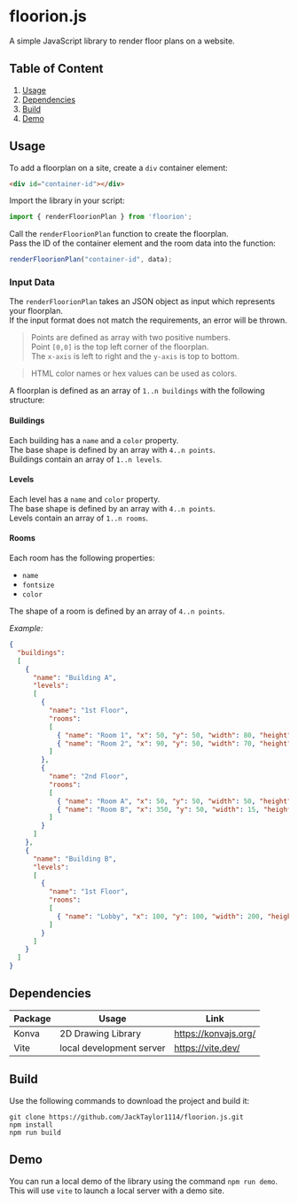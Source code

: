 # floorion.js

A simple JavaScript library to render floor plans on a website.

## Table of Content
1. [Usage](#usage)  
2. [Dependencies](#dependencies)  
3. [Build](#build) 
4. [Demo](#demo)

## Usage

To add a floorplan on a site, create a `div` container element:
```html
<div id="container-id"></div>
```
Import the library in your script:
```js
import { renderFloorionPlan } from 'floorion';
```
Call the `renderFloorionPlan` function to create the floorplan.\
Pass the ID of the container element and the room data into the function:
```js
renderFloorionPlan("container-id", data);
```

### Input Data

The `renderFloorionPlan` takes an JSON object as input which represents your floorplan.\
If the input format does not match the requirements, an error will be thrown.

> Points are defined as array with two positive numbers.\
Point `[0,0]` is the top left corner of the floorplan.\
The `x-axis` is left to right and the `y-axis` is top to bottom.

> HTML color names or hex values can be used as colors.

A floorplan is defined as an array of `1..n buildings` with the following structure:

#### Buildings

Each building has a `name` and a `color` property.\
The base shape is defined by an array with `4..n points`.\
Buildings contain an array of `1..n levels`.

#### Levels

Each level has a `name` and `color` property.\
The base shape is defined by an array with `4..n points`.\
Levels contain an array of `1..n rooms`.

#### Rooms

Each room has the following properties:
* `name`
* `fontsize` 
* `color`

The shape of a room is defined by an array of `4..n points`.

*Example:*
```json
{
  "buildings": 
  [
    {
      "name": "Building A",
      "levels": 
      [
        {
          "name": "1st Floor",
          "rooms": 
          [
            { "name": "Room 1", "x": 50, "y": 50, "width": 80, "height": 50, "color": "blue" },
            { "name": "Room 2", "x": 90, "y": 50, "width": 70, "height": 50, "color": "red" }
          ]
        },
        {
          "name": "2nd Floor",
          "rooms": 
          [
            { "name": "Room A", "x": 50, "y": 50, "width": 50, "height": 40, "color": "green" },
            { "name": "Room B", "x": 350, "y": 50, "width": 15, "height": 15, "color": "beige" }
          ]
        }
      ]
    },
    {
      "name": "Building B",
      "levels": 
      [
        {
          "name": "1st Floor",
          "rooms": 
          [
            { "name": "Lobby", "x": 100, "y": 100, "width": 200, "height": 150, "color": "red" }
          ]
        }
      ]
    }
  ]
}
```
## Dependencies

| Package    | Usage | Link |
| -------- | ------- | ------- |
| Konva  | 2D Drawing Library  | https://konvajs.org/
| Vite | local development server  | https://vite.dev/

## Build

Use the following commands to download the project and build it:
```
git clone https://github.com/JackTaylor1114/floorion.js.git
npm install
npm run build
```

## Demo

You can run a local demo of the library using the command `npm run demo`.\
This will use `vite` to launch a local server with a demo site.